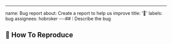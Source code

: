 ---

name: Bug report
about: Create a report to help us improve
title: '🐛'
labels: bug
assignees: hobroker
---## ❕ Describe the bug

## 👀 How To Reproduce
